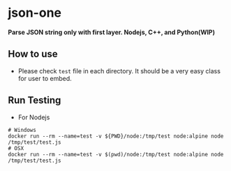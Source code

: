 # json-one

**Parse JSON string only with first layer. Nodejs, C++, and Python(WIP)**

## How to use

* Please check `test` file in each directory. It should be a very easy class for user to embed.

## Run Testing

* For Nodejs

```
# Windows
docker run --rm --name=test -v ${PWD}/node:/tmp/test node:alpine node /tmp/test/test.js
# OSX
docker run --rm --name=test -v $(pwd)/node:/tmp/test node:alpine node /tmp/test/test.js
```

